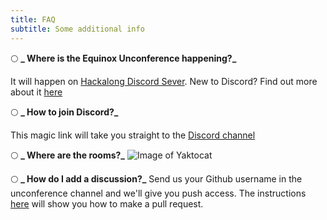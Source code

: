 ```yaml
---
title: FAQ
subtitle: Some additional info
---
```


🌕 **_ Where is the Equinox Unconference happening?_**

It will happen on [Hackalong Discord Sever](https://discord.gg/CTPJTNu). New to Discord? Find out more about it [here](https://discord.com/)

🌕 **_ How to join Discord?_**

This magic link will take you straight to the [Discord channel](https://discord.gg/CTPJTNu)

🌕 **_ Where are the rooms?_**
![Image of Yaktocat](../../src/assets/img/discord.png)

🌕 **_ How do I add a discussion?_**
Send us your Github username in the unconference channel and we'll give you push access. The instructions [here](https://unconference.hackalong.io/how-to-add-content) will show you how to make a pull request. 